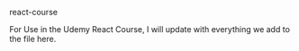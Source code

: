 react-course

For Use in the Udemy React Course, I will update with everything we add to the file here.